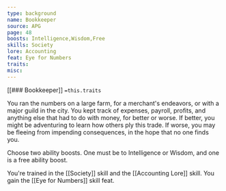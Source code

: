 ```yaml
---
type: background
name: Bookkeeper 
source: APG
page: 48
boosts: Intelligence,Wisdom,Free
skills: Society
lore: Accounting
feat: Eye for Numbers
traits: 
misc: 
---
```


[[### Bookkeeper]]
`=this.traits`


You ran the numbers on a large farm, for a merchant's endeavors, or with a major guild in the city. You kept track of expenses, payroll, profits, and anything else that had to do with money, for better or worse. If better, you might be adventuring to learn how others ply this trade. If worse, you may be fleeing from impending consequences, in the hope that no one finds you.

Choose two ability boosts. One must be to Intelligence or Wisdom, and one is a free ability boost.

You're trained in the [[Society]] skill and the [[Accounting Lore]] skill. You gain the [[Eye for Numbers]] skill feat.

